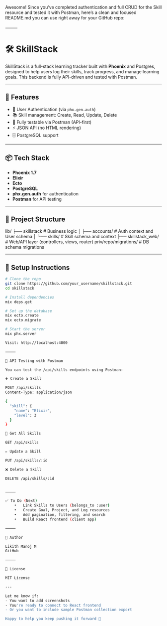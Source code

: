 Awesome! Since you’ve completed authentication and full CRUD for the Skill resource and tested it with Postman, here’s a clean and focused README.md you can use right away for your GitHub repo:

⸻

# 🛠️ SkillStack

SkillStack is a full-stack learning tracker built with **Phoenix** and Postgres, designed to help users log their skills, track progress, and manage learning goals. This backend is fully API-driven and tested with Postman.

---

## 🚀 Features

- 🔐 User Authentication (via `phx.gen.auth`)
- 📚 Skill management: Create, Read, Update, Delete
- 🧪 Fully testable via Postman (API-first)
- ⚡ JSON API (no HTML rendering)
- 🗄️ PostgreSQL support

---

## 📦 Tech Stack

- **Phoenix 1.7**
- **Elixir**
- **Ecto**
- **PostgreSQL**
- **phx.gen.auth** for authentication
- **Postman** for API testing

---

## 📁 Project Structure

lib/
├── skillstack # Business logic
│ ├── accounts/ # Auth context and User schema
│ └── skills/ # Skill schema and context
├── skillstack_web/ # Web/API layer (controllers, views, router)
priv/repo/migrations/ # DB schema migrations

---

## 📌 Setup Instructions

```bash
# Clone the repo
git clone https://github.com/your_username/skillstack.git
cd skillstack

# Install dependencies
mix deps.get

# Set up the database
mix ecto.create
mix ecto.migrate

# Start the server
mix phx.server

Visit: http://localhost:4000

⸻

🧪 API Testing with Postman

You can test the /api/skills endpoints using Postman:

➕ Create a Skill

POST /api/skills
Content-Type: application/json

{
  "skill": {
    "name": "Elixir",
    "level": 3
  }
}

📄 Get All Skills

GET /api/skills

✏️ Update a Skill

PUT /api/skills/:id

❌ Delete a Skill

DELETE /api/skills/:id


⸻

✅ To Do (Next)
	•	Link Skills to Users (belongs_to :user)
	•	Create Goal, Project, and Log resources
	•	Add pagination, filtering, and search
	•	Build React frontend (client app)

⸻

🧑 Author

Likith Manoj M
GitHub

⸻

📄 License

MIT License

---

Let me know if:
- You want to add screenshots
- You're ready to connect to React frontend
- Or you want to include sample Postman collection export

Happy to help you keep pushing it forward 🚀
```
